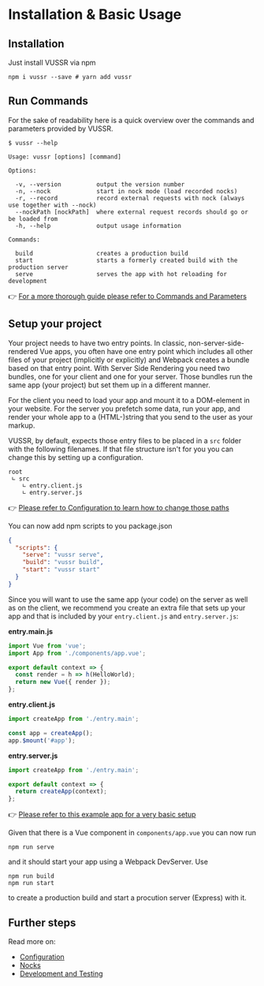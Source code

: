 # Installation & Basic Usage

## Installation

Just install VUSSR via npm

```console
npm i vussr --save # yarn add vussr
```

## Run Commands

For the sake of readability here is a quick overview over the commands and parameters provided by
VUSSR.

```
$ vussr --help

Usage: vussr [options] [command]

Options:

  -v, --version          output the version number
  -n, --nock             start in nock mode (load recorded nocks)
  -r, --record           record external requests with nock (always use together with --nock)
  --nockPath [nockPath]  where external request records should go or be loaded from
  -h, --help             output usage information

Commands:

  build                  creates a production build
  start                  starts a formerly created build with the production server
  serve                  serves the app with hot reloading for development

```

👉 [For a more thorough guide please refer to Commands and Parameters](./commands-and-parameters.md)

## Setup your project

Your project needs to have two entry points. In classic, non-server-side-rendered Vue apps, you
often have one entry point which includes all other files of your project (implicitly or explicitly)
and Webpack creates a bundle based on that entry point. With Server Side Rendering you need two
bundles, one for your client and one for your server. Those bundles run the same app (your project)
but set them up in a different manner.

For the client you need to load your app and mount it to a DOM-element in your website. For the server
you prefetch some data, run your app, and render your whole app to a (HTML-)string that you send to the
user as your markup.

VUSSR, by default, expects those entry files to be placed in a `src` folder with the following filenames.
If that file structure isn't for you you can change this by setting up a configuration.

```
root
 ∟ src
    ∟ entry.client.js
    ∟ entry.server.js
```

👉 [Please refer to Configuration to learn how to change those paths](./configuration.md)

You can now add npm scripts to you package.json

```json
{
  "scripts": {
    "serve": "vussr serve",
    "build": "vussr build",
    "start": "vussr start"
  }
}
```

Since you will want to use the same app (your code) on the server as well as on the client, we recommend
you create an extra file that sets up your app and that is included by your `entry.client.js` and
`entry.server.js`:

**entry.main.js**

```js
import Vue from 'vue';
import App from './components/app.vue';

export default context => {
  const render = h => h(HelloWorld);
  return new Vue({ render });
};
```

**entry.client.js**

```js
import createApp from './entry.main';

const app = createApp();
app.$mount('#app');
```

**entry.server.js**

```js
import createApp from './entry.main';

export default context => {
  return createApp(context);
};
```

👉 [Please refer to this example app for a very basic setup](./docs/example-app)

Given that there is a Vue component in `components/app.vue` you can now run

```console
npm run serve
```

and it should start your app using a Webpack DevServer. Use

```console
npm run build
npm run start
```

to create a production build and start a procution server (Express) with it.

## Further steps

Read more on:

- [Configuration](./docs/configuration.md)
- [Nocks](./docs/nocks.md)
- [Development and Testing](./docs/development-and-testing.md)
